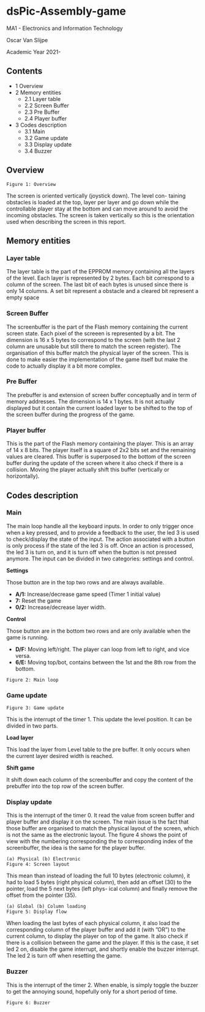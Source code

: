 # dsPic-Assembly-game


MA1 - Electronics and Information Technology

Oscar Van Slijpe

Academic Year 2021-


## Contents

- 1 Overview
- 2 Memory entities
   - 2.1 Layer table
   - 2.2 Screen Buffer
   - 2.3 Pre Buffer
   - 2.4 Player buffer
- 3 Codes description
   - 3.1 Main
   - 3.2 Game update
   - 3.3 Display update
   - 3.4 Buzzer


## Overview

```
Figure 1: Overview
```
The screen is oriented vertically (joystick down). The level con-
taining obstacles is loaded at the top, layer per layer and go
down while the controllable player stay at the bottom and can
move around to avoid the incoming obstacles.
The screen is taken vertically so this is the orientation used
when describing the screen in this report.

## Memory entities

### Layer table

The layer table is the part of the EPPROM memory containing
all the layers of the level. Each layer is represented by 2 bytes.
Each bit correspond to a column of the screen. The last bit of
each bytes is unused since there is only 14 columns. A set bit
represent a obstacle and a cleared bit represent a empty space

### Screen Buffer

The screenbuffer is the part of the Flash memory containing the
current screen state. Each pixel of the screeen is represented by
a bit. The dimension is 16 x 5 bytes to correspond to the screen
(with the last 2 column are unusable but still there to match
the screen register). The organisation of this buffer match the
physical layer of the screen. This is done to make easier the
implementation of the game itself but make the code to actually
display it a bit more complex.

### Pre Buffer

The prebuffer is and extension of screen buffer conceptually and
in term of memory addresses. The dimension is 14 x 1 bytes. It
is not actually displayed but it contain the current loaded layer
to be shifted to the top of the screen buffer during the progress of the game.

### Player buffer

This is the part of the Flash memory containing the player. This is an array of 14 x 8 bits.
The player itself is a square of 2x2 bits set and the remaining values are cleared. This buffer is
superposed to the bottom of the screen buffer during the update of the screen where it also check
if there is a collision. Moving the player actually shift this buffer (vertically or horizontally).


## Codes description

### Main

The main loop handle all the keyboard inputs. In order to only trigger once when a key pressed,
and to provide a feedback to the user, the led 3 is used to check/display the state of the input.
The action associated with a button is only process if the state of the led 3 is off. Once an action
is processed, the led 3 is turn on, and it is turn off when the button is not pressed anymore.
The input can be divided in two categories: settings and control.

**__Settings__**

Those button are in the top two rows and are always available.

- **A/1:** Increase/decrease game speed (Timer 1 initial value)
- **7:** Reset the game
- **0/2:** Increase/decrease layer width.

**__Control__**

Those button are in the bottom two rows and are only available when the game is running.

- **D/F:** Moving left/right. The player can loop from left to right, and vice versa.
- **6/E:** Moving top/bot, contains between the 1st and the 8th row from the bottom.

```
Figure 2: Main loop
```

### Game update

```
Figure 3: Game update
```
This is the interrupt of the timer 1. This update the level
position. It can be divided in two parts.

**__Load layer__**

This load the layer from Level table to the pre buffer.
It only occurs when the current layer desired width is
reached.

**__Shift game__**

It shift down each column of the screenbuffer and copy
the content of the prebuffer into the top row of the screen
buffer.

### Display update

This is the interrupt of the timer 0. It read the value
from screen buffer and player buffer and display it on the
screen.
The main issue is the fact that those buffer are organised
to match the physical layout of the screen, which is not the same as the electronic layout. The
figure 4 shows the point of view with the numbering corresponding the to corresponding index
of the screenbuffer, the idea is the same for the player buffer.

```
(a) Physical (b) Electronic
Figure 4: Screen layout
```
This mean than instead of loading the full 10 bytes (electronic column), it had to load 5 bytes
(right physical column), then add an offset (30) to the pointer, load the 5 next bytes (left phys-
ical column) and finally remove the offset from the pointer (35).


```
(a) Global (b) Column loading
Figure 5: Display flow
```
When loading the last bytes of each physical column, it also load the corresponding column of
the player buffer and add it (with ”OR”) to the current column, to display the player on top
of the game. It also check if there is a collision between the game and the player. If this is the
case, it set led 2 on, disable the game interrupt, and shortly enable the buzzer interrupt. The
led 2 is turn off when resetting the game.

### Buzzer

This is the interrupt of the timer 2. When enable, is simply toggle the buzzer to get the annoying
sound, hopefully only for a short period of time.

```
Figure 6: Buzzer
```

